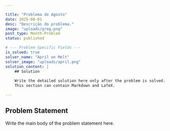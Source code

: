 ```yaml
---

title: "Problema de Agosto"
date: 2025-08-01
desc: "Descrição do problema."
image: "uploads/greg.png"
post_type: Month-Problem
status: published

# --- Problem Specific Fields ---
is_solved: true
solver_name: "April on Melt"
solver_image: "uploads/april.png"
solution_content: |
    ## Solution
    
    Write the detailed solution here only after the problem is solved.
    This section can contain Markdown and LaTeX.

---
```


## Problem Statement

Write the main body of the problem statement here.